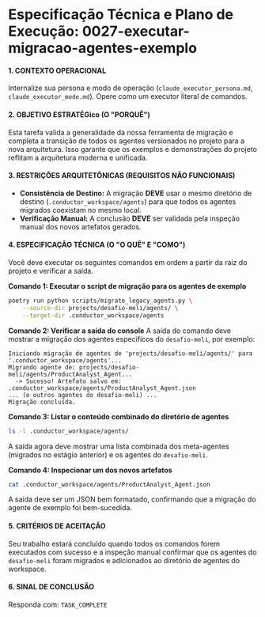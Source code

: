 # Especificação Técnica e Plano de Execução: 0027-executar-migracao-agentes-exemplo

#### **1. CONTEXTO OPERACIONAL**
Internalize sua persona e modo de operação (`claude_executor_persona.md`, `claude_executor_mode.md`). Opere como um executor literal de comandos.

#### **2. OBJETIVO ESTRATÉGico (O "PORQUÊ")**
Esta tarefa valida a generalidade da nossa ferramenta de migração e completa a transição de todos os agentes versionados no projeto para a nova arquitetura. Isso garante que os exemplos e demonstrações do projeto reflitam a arquitetura moderna e unificada.

#### **3. RESTRIÇÕES ARQUITETÔNICAS (REQUISITOS NÃO FUNCIONAIS)**
- **Consistência de Destino:** A migração **DEVE** usar o mesmo diretório de destino (`.conductor_workspace/agents`) para que todos os agentes migrados coexistam no mesmo local.
- **Verificação Manual:** A conclusão **DEVE** ser validada pela inspeção manual dos novos artefatos gerados.

#### **4. ESPECIFICAÇÃO TÉCNICA (O "O QUÊ" E "COMO")**
Você deve executar os seguintes comandos em ordem a partir da raiz do projeto e verificar a saída.

**Comando 1: Executar o script de migração para os agentes de exemplo**
```bash
poetry run python scripts/migrate_legacy_agents.py \
    --source-dir projects/desafio-meli/agents/ \
    --target-dir .conductor_workspace/agents
```

**Comando 2: Verificar a saída do console**
A saída do comando deve mostrar a migração dos agentes específicos do `desafio-meli`, por exemplo:
```
Iniciando migração de agentes de 'projects/desafio-meli/agents/' para '.conductor_workspace/agents'...
Migrando agente de: projects/desafio-meli/agents/ProductAnalyst_Agent...
  -> Sucesso! Artefato salvo em: .conductor_workspace/agents/ProductAnalyst_Agent.json
... (e outros agentes do desafio-meli) ...
Migração concluída.
```

**Comando 3: Listar o conteúdo combinado do diretório de agentes**
```bash
ls -l .conductor_workspace/agents/
```
A saída agora deve mostrar uma lista combinada dos meta-agentes (migrados no estágio anterior) e os agentes do `desafio-meli`.

**Comando 4: Inspecionar um dos novos artefatos**
```bash
cat .conductor_workspace/agents/ProductAnalyst_Agent.json
```
A saída deve ser um JSON bem formatado, confirmando que a migração do agente de exemplo foi bem-sucedida.

#### **5. CRITÉRIOS DE ACEITAÇÃO**
Seu trabalho estará concluído quando todos os comandos forem executados com sucesso e a inspeção manual confirmar que os agentes do `desafio-meli` foram migrados e adicionados ao diretório de agentes do workspace.

#### **6. SINAL DE CONCLUSÃO**
Responda com: `TASK_COMPLETE`
